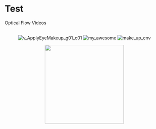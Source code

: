 # Test
Optical Flow Videos <br><br>
<div align="center">
  
![v_ApplyEyeMakeup_g01_c01](https://github.com/PitiwatL/Test/assets/81637352/16a26bc4-fb6d-490a-88a1-43e20a3cfd92)
![my_awesome](https://github.com/PitiwatL/Test/assets/81637352/4dd6f034-7e0d-42df-9d44-f90148d67c56) 
![make_up_cnv](https://github.com/PitiwatL/Test/assets/81637352/6fe5e7aa-b368-4c1d-98dc-4ac16fecdb72)

</p>

<img src="https://github.com/PitiwatL/Test/assets/81637352/4dd6f034-7e0d-42df-9d44-f90148d67c56" width = 250>
